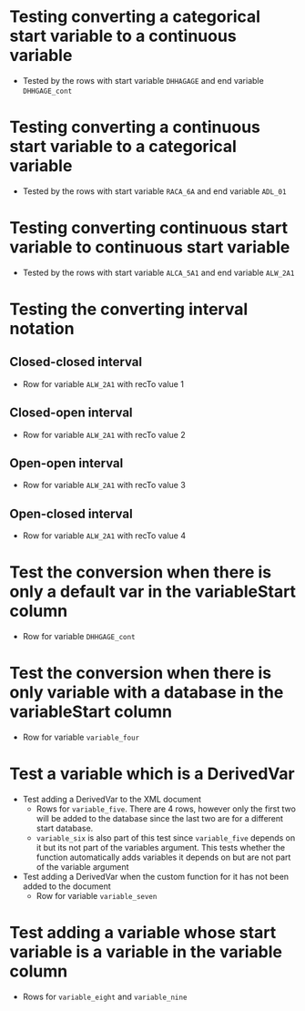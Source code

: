 # Testing converting a categorical start variable to a continuous variable

- Tested by the rows with start variable `DHHAGAGE` and end variable `DHHGAGE_cont`

# Testing converting a continuous start variable to a categorical variable

- Tested by the rows with start variable `RACA_6A` and end variable `ADL_01`

# Testing converting continuous start variable to continuous start variable

- Tested by the rows with start variable `ALCA_5A1` and end variable `ALW_2A1`

# Testing the converting interval notation

## Closed-closed interval

- Row for variable `ALW_2A1` with recTo value 1

## Closed-open interval

- Row for variable `ALW_2A1` with recTo value 2

## Open-open interval

- Row for variable `ALW_2A1` with recTo value 3

## Open-closed interval

- Row for variable `ALW_2A1` with recTo value 4

# Test the conversion when there is only a default var in the variableStart column

- Row for variable `DHHGAGE_cont`

# Test the conversion when there is only variable with a database in the variableStart column

- Row for variable `variable_four`

# Test a variable which is a DerivedVar

* Test adding a DerivedVar to the XML document
  * Rows for `variable_five`. There are 4 rows, however only the first two will be added to the database since the last two are for a different start database.
  * `variable_six` is also part of this test since `variable_five` depends on it but its not part of the variables argument. This tests whether the function automatically adds variables it depends on but are not part of the variable argument
* Test adding a DerivedVar when the custom function for it has not been added to the document
  * Row for variable `variable_seven`
  
# Test adding a variable whose start variable is a variable in the variable column

* Rows for `variable_eight` and `variable_nine`
